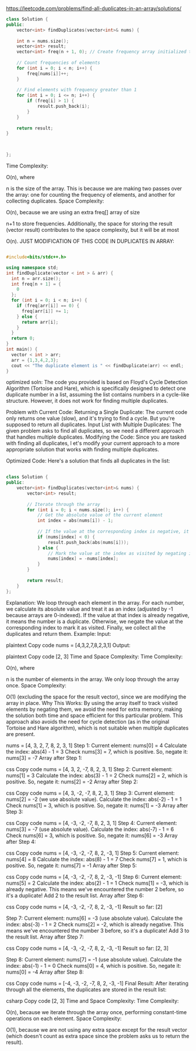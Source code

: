 https://leetcode.com/problems/find-all-duplicates-in-an-array/solutions/


```cpp
class Solution {
public:
    vector<int> findDuplicates(vector<int>& nums) {
     
    int n = nums.size();
    vector<int> result;
    vector<int> freq(n + 1, 0); // Create frequency array initialized to 0
    
    // Count frequencies of elements
    for (int i = 0; i < n; i++) {
        freq[nums[i]]++;
    }
    
    // Find elements with frequency greater than 1
    for (int i = 0; i <= n; i++) {
        if (freq[i] > 1) {
            result.push_back(i);
        }
    }
    
    return result;
}


    
};

```
Time Complexity: 

O(n), where 

n is the size of the array. This is because we are making two passes over the array: one for counting the frequency of elements, and another for collecting duplicates.
Space Complexity: 

O(n), because we are using an extra freq[] array of size 

n+1 to store frequencies. Additionally, the space for storing the result (vector<int> result) contributes to the space complexity, but it will be at most 

O(n).
JUST MODIFICATION OF THIS CODE IN DUPLICATES IN ARRAY:

```cpp

#include<bits/stdc++.h>

using namespace std;
int findDuplicate(vector < int > & arr) {
  int n = arr.size();
  int freq[n + 1] = {
    0
  };
  for (int i = 0; i < n; i++) {
    if (freq[arr[i]] == 0) {
      freq[arr[i]] += 1;
    } else {
      return arr[i];
    }
  }
  return 0;
}
int main() {
  vector < int > arr;
  arr = {1,3,4,2,3};
  cout << "The duplicate element is " << findDuplicate(arr) << endl;
}
```

optimized soln:
The code you provided is based on Floyd's Cycle Detection Algorithm (Tortoise and Hare), 
which is specifically designed to detect one duplicate number in a list, assuming the list contains numbers in a
cycle-like structure.
However, it does not work for finding multiple duplicates.

Problem with Current Code:
Returning a Single Duplicate: The current code only returns one value (slow), and it's trying to find a cycle.
But you're supposed to return all duplicates.
Input List with Multiple Duplicates: The given problem asks to find all duplicates, so we need a different 
approach that handles multiple duplicates.
Modifying the Code:
Since you are tasked with finding all duplicates, l
et's modify your current approach to a more appropriate solution that works with finding multiple duplicates.

Optimized Code:
Here's a solution that finds all duplicates in the list:

```cpp
    
class Solution {
public:
    vector<int> findDuplicates(vector<int>& nums) {
        vector<int> result;
        
        // Iterate through the array
        for (int i = 0; i < nums.size(); i++) {
            // Get the absolute value of the current element
            int index = abs(nums[i]) - 1; 
            
            // If the value at the corresponding index is negative, it's a duplicate
            if (nums[index] < 0) {
                result.push_back(abs(nums[i]));
            } else {
                // Mark the value at the index as visited by negating it
                nums[index] = -nums[index];
            }
        }
        
        return result;
    }
};

```
Explanation:
We loop through each element in the array.
For each number, we calculate its absolute value and treat it as an index (adjusted by -1
because arrays are 0-indexed).
If the value at that index is already negative, it means the number is a duplicate.
Otherwise, we negate the value at the corresponding index to mark it as visited.
Finally, we collect all the duplicates and return them.
Example:
Input:

plaintext
Copy code
nums = [4,3,2,7,8,2,3,1]
Output:

plaintext
Copy code
[2, 3]
Time and Space Complexity:
Time Complexity: 

O(n), where 

n is the number of elements in the array. We only loop through the array once.
Space Complexity: 

O(1) (excluding the space for the result vector), since we are modifying the array in place.
Why This Works:
By using the array itself to track visited elements by negating them,
we avoid the need for extra memory, making the solution both time and space efficient 
for this particular problem. This approach also avoids the need for cycle detection
(as in the original Tortoise and Hare algorithm),
which is not suitable when multiple duplicates are present.

nums = [4, 3, 2, 7, 8, 2, 3, 1]
Step 1:
Current element: nums[0] = 4
Calculate the index: abs(4) - 1 = 3
Check nums[3] = 7, which is positive.
So, negate it: nums[3] = -7
Array after Step 1:

css
Copy code
nums = [4, 3, 2, -7, 8, 2, 3, 1]
Step 2:
Current element: nums[1] = 3
Calculate the index: abs(3) - 1 = 2
Check nums[2] = 2, which is positive.
So, negate it: nums[2] = -2
Array after Step 2:

css
Copy code
nums = [4, 3, -2, -7, 8, 2, 3, 1]
Step 3:
Current element: nums[2] = -2 (we use absolute value).
Calculate the index: abs(-2) - 1 = 1
Check nums[1] = 3, which is positive.
So, negate it: nums[1] = -3
Array after Step 3:

css
Copy code
nums = [4, -3, -2, -7, 8, 2, 3, 1]
Step 4:
Current element: nums[3] = -7 (use absolute value).
Calculate the index: abs(-7) - 1 = 6
Check nums[6] = 3, which is positive.
So, negate it: nums[6] = -3
Array after Step 4:

css
Copy code
nums = [4, -3, -2, -7, 8, 2, -3, 1]
Step 5:
Current element: nums[4] = 8
Calculate the index: abs(8) - 1 = 7
Check nums[7] = 1, which is positive.
So, negate it: nums[7] = -1
Array after Step 5:

css
Copy code
nums = [4, -3, -2, -7, 8, 2, -3, -1]
Step 6:
Current element: nums[5] = 2
Calculate the index: abs(2) - 1 = 1
Check nums[1] = -3, which is already negative. This means we've encountered the number 2 before, so it's a duplicate!
Add 2 to the result list.
Array after Step 6:

css
Copy code
nums = [4, -3, -2, -7, 8, 2, -3, -1]
Result so far: [2]

Step 7:
Current element: nums[6] = -3 (use absolute value).
Calculate the index: abs(-3) - 1 = 2
Check nums[2] = -2, which is already negative. This means we've encountered the number 3 before, so it's a duplicate!
Add 3 to the result list.
Array after Step 7:

css
Copy code
nums = [4, -3, -2, -7, 8, 2, -3, -1]
Result so far: [2, 3]

Step 8:
Current element: nums[7] = -1 (use absolute value).
Calculate the index: abs(-1) - 1 = 0
Check nums[0] = 4, which is positive.
So, negate it: nums[0] = -4
Array after Step 8:

css
Copy code
nums = [-4, -3, -2, -7, 8, 2, -3, -1]
Final Result:
After iterating through all the elements, the duplicates are stored in the result list:

csharp
Copy code
[2, 3]
Time and Space Complexity:
Time Complexity: 

O(n), because we iterate through the array once, performing constant-time operations on each element.
Space Complexity: 

O(1), because we are not using any extra space except for the result vector 
(which doesn't count as extra space since the problem asks us to return the result).
